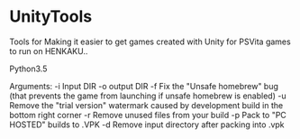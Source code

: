 # UnityTools
Tools for Making it easier to get games created with Unity for PSVita games to run on HENKAKU..

Python3.5

Arguments:
    -i Input DIR
    -o output DIR
    -f Fix the "Unsafe homebrew" bug (that prevents the game from launching if unsafe homebrew is enabled)
    -u Remove the "trial version" watermark caused by development build in the bottom right corner
    -r Remove unused files from your build
    -p Pack to "PC HOSTED" builds to .VPK
    -d Remove input directory after packing into .vpk
